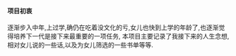 #### 项目初衷
逐渐步入中年,上过学,确仍在吃着没文化的亏,女儿也快到上学的年龄了,也逐渐觉得培养下一代是接下来最重要的一项任务,
本项目主要记录了我接下来的人生念想,相对女儿说的一些话,以及为女儿筛选的一些书单等等.

